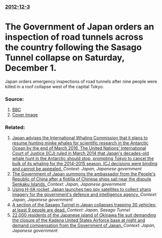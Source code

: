 ### [2012-12-3](/news/2012/12/3/index.md)

# The Government of Japan orders an inspection of road tunnels across the country following the Sasago Tunnel collapse on Saturday, December 1. 

Japan orders emergency inspections of road tunnels after nine people were killed in a roof collapse west of the capital Tokyo.


### Source:

1. [BBC](http://www.bbc.co.uk/news/world-asia-20576883)
1. [Cover Image](http://ichef.bbci.co.uk/news/1024/media/images/64531000/jpg/_64531342_64531341.jpg)

### Related:

1. [Japan advises the International Whaling Commission that it plans to resume hunting minke whales for scientific research in the Antarctic Ocean by the end of March 2016. The United Nations' International Court of Justice (ICJ) ruled in March 2014 that Japan's decades-old whale hunt in the Antarctic should stop, prompting Tokyo to cancel the bulk of its whaling for the 2014-2015 season. ICJ decisions were binding and cannot be appealed. ](/news/2015/11/28/japan-advises-the-international-whaling-commission-that-it-plans-to-resume-hunting-minke-whales-for-scientific-research-in-the-antarctic-oce.md) _Context: Japan, Japanese government_
2. [The Government of Japan summons the ambassador from the People's Republic of China after a flotilla of Chinese ships sail near the dispute Senkaku Islands. ](/news/2013/04/23/the-government-of-japan-summons-the-ambassador-from-the-people-s-republic-of-china-after-a-flotilla-of-chinese-ships-sail-near-the-dispute-s.md) _Context: Japan, Japanese government_
3. [Using H-IIA rocket, Japan launches two spy satellites to collect sharp imagery for the government's defence and intelligence agency. ](/news/2013/01/27/using-h-iia-rocket-japan-launches-two-spy-satellites-to-collect-sharp-imagery-for-the-government-s-defence-and-intelligence-agency.md) _Context: Japan, Japanese government_
4. [A section of the Sasago Tunnel in Japan collapses trapping 30 vehicles; at least 9 people are dead. ](/news/2012/12/2/a-section-of-the-sasago-tunnel-in-japan-collapses-trapping-30-vehicles-at-least-9-people-are-dead.md) _Context: Japan, Sasago Tunnel_
5. [22,000 residents of the Japanese island of Okinawa file suit demanding the closure of the Kadena United States Airforce base at night and demand compensation from the Government of Japan. ](/news/2011/04/29/22-000-residents-of-the-japanese-island-of-okinawa-file-suit-demanding-the-closure-of-the-kadena-united-states-airforce-base-at-night-and-de.md) _Context: Japan, Japanese government_
